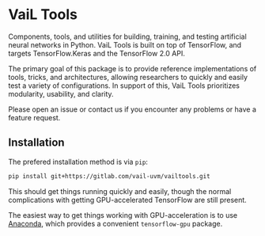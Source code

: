 # VaiL Tools
Components, tools, and utilities for building, training, and testing artificial
neural networks in Python.
VaiL Tools is built on top of TensorFlow, and targets TensorFlow.Keras and the
TensorFlow 2.0 API.

The primary goal of this package is to provide reference implementations of tools,
tricks, and architectures, allowing researchers to quickly and easily test a
variety of configurations.
In support of this, VaiL Tools prioritizes modularity, usability, and clarity.

Please open an issue or contact us if you encounter any problems or have a
feature request.

## Installation
The prefered installation method is via `pip`:
```bash
pip install git+https://gitlab.com/vail-uvm/vailtools.git
```
This should get things running quickly and easily, though the normal complications with
getting GPU-accelerated TensorFlow are still present.

The easiest way to get things working with GPU-acceleration is to use [Anaconda](https://www.anaconda.com/),
which provides a convenient `tensorflow-gpu` package.
